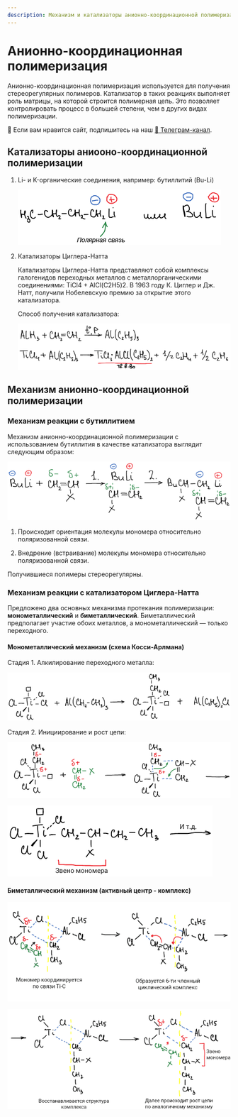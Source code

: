 ```yaml
---
description: Механизм и катализаторы анионно-координационной полимеризации.
---
```


# Анионно-координационная полимеризация

Анионно-координационная полимеризация используется для получения стереорегулярных полимеров. Катализатор в таких реакциях выполняет роль матрицы, на которой строится полимерная цепь. Это позволяет контролировать процесс в большей степени, чем в других видах полимеризации.


<div class="pagination-nav__link">🙏 Если вам нравится сайт, подпишитесь на наш <a href="https://t.me/+JfpTv9CJlwQ0MThi">🔗 Телеграм-канал</a>.</div>

## Катализаторы аниооно-координационной полимеризации

1. Li- и K-органические соединения, например: бутиллитий (Bu-Li)

    ![Бутиллитий](images/anionno-koordinacionnaya-polimerizaciya/anionkoord_clip_image001_0000.png)

2. Катализаторы Циглера-Натта

    Катализаторы Циглера-Натта представляют собой комплексы галогенидов переходных металлов с металлорганическими соединениями: TiCl4 + AlCl(C2H5)2. В 1963 году К. Циглер и Дж. Натт, получили Нобелевскую премию за открытие этого катализатора.

    Способ получения катализатора:

    ![Способ получения катализатора Циглера-Натта](images/anionno-koordinacionnaya-polimerizaciya/anionkoord_clip_image001_0001.png)

## Механизм анионно-координационной полимеризации

### Механизм реакции с бутиллитием

Механизм анионно-координационной полимеризации с использованием бутиллития в качестве катализатора выглядит следующим образом:

![Механизм Анионно-координационной полимеризации с бутиллитием.](images/anionno-koordinacionnaya-polimerizaciya/anionkoord_clip_image001.png)

1. Происходит ориентация молекулы мономера относительно поляризованной связи.

2. Внедрение (встраивание) молекулы мономера относительно поляризованной связи.

Получившиеся полимеры стереорегулярны.

### Механизм реакции с катализатором Циглера-Натта

Предложено два основных механизма протекания полимеризации: **монометаллический** и **биметаллический**. Биметаллический предполагает участие обоих металлов, а монометаллический — только переходного.

#### Монометаллический механизм (схема Косси-Арлмана)

Стадия 1. Алкилирование переходного металла:

![](images/anionno-koordinacionnaya-polimerizaciya/anionkoord_clip_image001_0004.png)

Стадия 2. Инициирование и рост цепи:

![](images/anionno-koordinacionnaya-polimerizaciya/anionkoord_clip_image001_0005.png)

![](images/anionno-koordinacionnaya-polimerizaciya/anionkoord_clip_image001_0006.png)

#### Биметаллический механизм (активный центр - комплекс)

![](images/anionno-koordinacionnaya-polimerizaciya/anionkoord_clip_image001_0002.png)

![](images/anionno-koordinacionnaya-polimerizaciya/anionkoord_clip_image001_0003.png)

